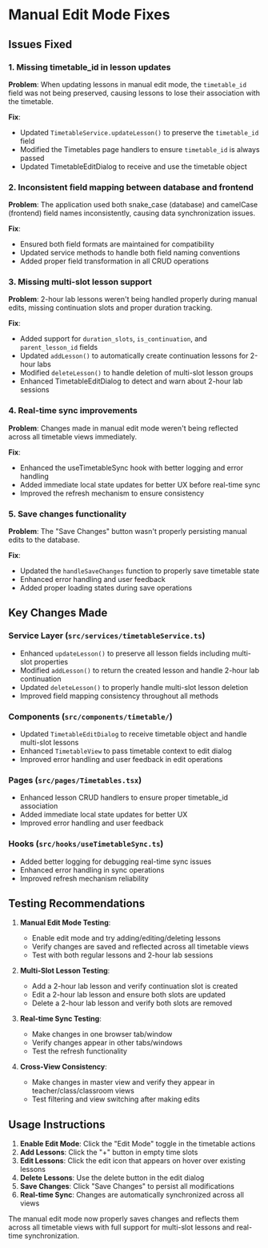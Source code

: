 # Manual Edit Mode Fixes

## Issues Fixed

### 1. Missing timetable_id in lesson updates
**Problem**: When updating lessons in manual edit mode, the `timetable_id` field was not being preserved, causing lessons to lose their association with the timetable.

**Fix**: 
- Updated `TimetableService.updateLesson()` to preserve the `timetable_id` field
- Modified the Timetables page handlers to ensure `timetable_id` is always passed
- Updated TimetableEditDialog to receive and use the timetable object

### 2. Inconsistent field mapping between database and frontend
**Problem**: The application used both snake_case (database) and camelCase (frontend) field names inconsistently, causing data synchronization issues.

**Fix**:
- Ensured both field formats are maintained for compatibility
- Updated service methods to handle both field naming conventions
- Added proper field transformation in all CRUD operations

### 3. Missing multi-slot lesson support
**Problem**: 2-hour lab lessons weren't being handled properly during manual edits, missing continuation slots and proper duration tracking.

**Fix**:
- Added support for `duration_slots`, `is_continuation`, and `parent_lesson_id` fields
- Updated `addLesson()` to automatically create continuation lessons for 2-hour labs
- Modified `deleteLesson()` to handle deletion of multi-slot lesson groups
- Enhanced TimetableEditDialog to detect and warn about 2-hour lab sessions

### 4. Real-time sync improvements
**Problem**: Changes made in manual edit mode weren't being reflected across all timetable views immediately.

**Fix**:
- Enhanced the useTimetableSync hook with better logging and error handling
- Added immediate local state updates for better UX before real-time sync
- Improved the refresh mechanism to ensure consistency

### 5. Save changes functionality
**Problem**: The "Save Changes" button wasn't properly persisting manual edits to the database.

**Fix**:
- Updated the `handleSaveChanges` function to properly save timetable state
- Enhanced error handling and user feedback
- Added proper loading states during save operations

## Key Changes Made

### Service Layer (`src/services/timetableService.ts`)
- Enhanced `updateLesson()` to preserve all lesson fields including multi-slot properties
- Modified `addLesson()` to return the created lesson and handle 2-hour lab continuation
- Updated `deleteLesson()` to properly handle multi-slot lesson deletion
- Improved field mapping consistency throughout all methods

### Components (`src/components/timetable/`)
- Updated `TimetableEditDialog` to receive timetable object and handle multi-slot lessons
- Enhanced `TimetableView` to pass timetable context to edit dialog
- Improved error handling and user feedback in edit operations

### Pages (`src/pages/Timetables.tsx`)
- Enhanced lesson CRUD handlers to ensure proper timetable_id association
- Added immediate local state updates for better UX
- Improved error handling and user feedback

### Hooks (`src/hooks/useTimetableSync.ts`)
- Added better logging for debugging real-time sync issues
- Enhanced error handling in sync operations
- Improved refresh mechanism reliability

## Testing Recommendations

1. **Manual Edit Mode Testing**:
   - Enable edit mode and try adding/editing/deleting lessons
   - Verify changes are saved and reflected across all timetable views
   - Test with both regular lessons and 2-hour lab sessions

2. **Multi-Slot Lesson Testing**:
   - Add a 2-hour lab lesson and verify continuation slot is created
   - Edit a 2-hour lab lesson and ensure both slots are updated
   - Delete a 2-hour lab lesson and verify both slots are removed

3. **Real-time Sync Testing**:
   - Make changes in one browser tab/window
   - Verify changes appear in other tabs/windows
   - Test the refresh functionality

4. **Cross-View Consistency**:
   - Make changes in master view and verify they appear in teacher/class/classroom views
   - Test filtering and view switching after making edits

## Usage Instructions

1. **Enable Edit Mode**: Click the "Edit Mode" toggle in the timetable actions
2. **Add Lessons**: Click the "+" button in empty time slots
3. **Edit Lessons**: Click the edit icon that appears on hover over existing lessons
4. **Delete Lessons**: Use the delete button in the edit dialog
5. **Save Changes**: Click "Save Changes" to persist all modifications
6. **Real-time Sync**: Changes are automatically synchronized across all views

The manual edit mode now properly saves changes and reflects them across all timetable views with full support for multi-slot lessons and real-time synchronization.